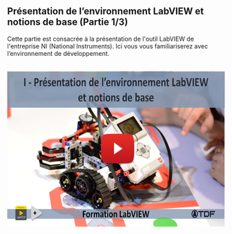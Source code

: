 <h2 dir="auto" id="h_204237571151655104512005"><strong>Pr&eacute;sentation de l&rsquo;environnement LabVIEW et notions de base (Partie 1/3)</strong></h2>
<p dir="auto">Cette partie est consacr&eacute;e &agrave; la pr&eacute;sentation de l'outil LabVIEW de l'entreprise NI (National Instruments). Ici vous vous familiariserez avec l&rsquo;environnement de d&eacute;veloppement.</p>
<p dir="auto"></p>
<p>&nbsp;<a href="https://www.youtube.com/watch?v=eV44ES6gR6g&list=PLtioRYPUn23qZI5o7T2YRwBJtOnd1qmXa"><img src="Chapitre I Youtube.png" width="640" height="362" alt="" style="display: block; margin-left: auto; margin-right: auto;" /></a></p>
